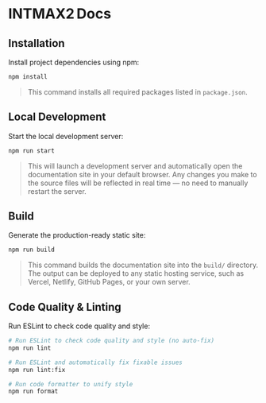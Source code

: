 # INTMAX2 Docs

## Installation

Install project dependencies using npm:

```bash
npm install
```

> This command installs all required packages listed in `package.json`.

## Local Development

Start the local development server:

```bash
npm run start
```

> This will launch a development server and automatically open the documentation site in your default browser.
> Any changes you make to the source files will be reflected in real time — no need to manually restart the server.

## Build

Generate the production-ready static site:

```bash
npm run build
```

> This command builds the documentation site into the `build/` directory.
> The output can be deployed to any static hosting service, such as Vercel, Netlify, GitHub Pages, or your own server.

## Code Quality & Linting

Run ESLint to check code quality and style:

```bash
# Run ESLint to check code quality and style (no auto-fix)
npm run lint

# Run ESLint and automatically fix fixable issues
npm run lint:fix

# Run code formatter to unify style
npm run format
```
